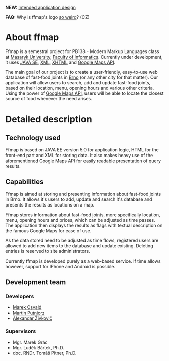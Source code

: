 **NEW:** [Intended application design](ApplicationDesign.md)

**FAQ:** Why is ffmap's logo [so weird](http://www.youtube.com/watch?v=7kVH9Pk11J4)? (CZ)

# About ffmap #

Ffmap is a semestral project for PB138 - Modern Markup Languages class at [Masaryk University](http://www.muni.cz/?lang=en), [Faculty of Informatics](http://www.fi.muni.cz/index.xhtml.en). Currently under development, it uses [JAVA SE](http://en.wikipedia.org/wiki/Java_se), [XML](http://en.wikipedia.org/wiki/Xml), [XHTML](http://en.wikipedia.org/wiki/Xhtml) and [Google Maps API](http://en.wikipedia.org/wiki/Google_Maps_API#Google_Maps_API).

The main goal of our project is to create a user-friendly, easy-to-use web database of fast-food joints in [Brno](http://en.wikipedia.org/wiki/Brno) (or any other city for that matter). Our application will allow users to search, add and update fast-food joints, based on their location, menu, opening hours and various other criteria. Using the power of [Google Maps API](http://en.wikipedia.org/wiki/Google_Maps_API#Google_Maps_API), users will be able to locate the closest source of food whenever the need arises.


# Detailed description #

## Technology used ##

Ffmap is based on JAVA EE version 5.0 for application logic, HTML for the front-end part and XML for storing data. It also makes heavy use of the aforementioned Google Maps API for easily readable presentation of query results.

## Capabilities ##

Ffmap is aimed at storing and presenting information about fast-food joints in Brno. It allows it's users to add, update and search it's database and presents the results as locations on a map.

Ffmap stores information about fast-food joints, more specifically location, menu, opening hours and prices, which can be adjusted as time passes. The application then displays the results as flags with textual description on the famous Google Maps for ease of use.

As the data stored need to be adjusted as time flows, registered users are allowed to add new items to the database and update existing. Deleting entries is reserved to site administrators.

Currently ffmap is developed purely as a web-based service. If time allows however, support for IPhone and Android is possible.

## Development team ##

### Developers ###
  * [Marek Osvald](MarekOsvald.md)
  * [Martin Putniorz](MartinPutniorz.md)
  * [Alexandar Živkovič](AlexandarZivkovic.md)

### Supervisors ###
  * Mgr. Marek Grác
  * Mgr. Luděk Bártek, Ph.D.
  * doc. RNDr. Tomáš Pitner, Ph.D.